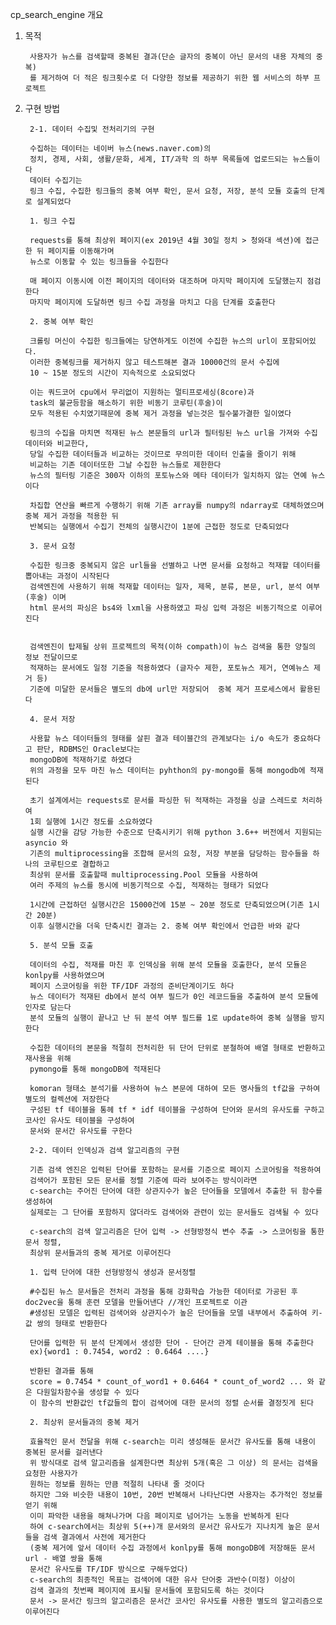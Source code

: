 cp_search_engine 개요

1. 목적
		
		사용자가 뉴스를 검색할때 중복된 결과(단순 글자의 중복이 아닌 문서의 내용 자체의 중복)
		를 제거하여 더 적은 링크횟수로 더 다양한 정보를 제공하기 위한 웹 서비스의 하부 프로젝트

2. 구현 방법
		
		2-1. 데이터 수집및 전처리기의 구현
		
		수집하는 데이터는 네이버 뉴스(news.naver.com)의
		정치, 경제, 사회, 생활/문화, 세계, IT/과학 의 하부 목록들에 업로드되는 뉴스들이다
		데이터 수집기는 
		링크 수집, 수집한 링크들의 중복 여부 확인, 문서 요청, 저장, 분석 모듈 호출의 단계로 설계되었다
		
		1. 링크 수집	
		
		requests를 통해 최상위 페이지(ex 2019년 4월 30일 정치 > 청와대 섹션)에 접근한 뒤 페이지를 이동해가며
		뉴스로 이동할 수 있는 링크들을 수집한다
		
		매 페이지 이동시에 이전 페이지의 데이터와 대조하며 마지막 페이지에 도달했는지 점검한다
		마지막 페이지에 도달하면 링크 수집 과정을 마치고 다음 단계를 호출한다	
		
		2. 중복 여부 확인
		
		크롤링 머신이 수집한 링크들에는 당연하게도 이전에 수집한 뉴스의 url이 포함되어있다.
		이러한 중복링크를 제거하지 않고 테스트해본 결과 10000건의 문서 수집에 
		10 ~ 15분 정도의 시간이 지속적으로 소요되었다
		
		이는 쿼드코어 cpu에서 무리없이 지원하는 멀티프로세싱(8core)과 
		task의 불균등함을 해소하기 위한 비동기 코루틴(후술)이 
		모두 적용된 수치였기때문에 중복 제거 과정을 넣는것은 필수불가결한 일이였다
		
		링크의 수집을 마치면 적재된 뉴스 본문들의 url과 필터링된 뉴스 url을 가져와 수집 데이터와 비교한다, 
		당일 수집한 데이터들과 비교하는 것이므로 무의미한 데이터 인출을 줄이기 위해 
		비교하는 기존 데이터또한 그날 수집한 뉴스들로 제한한다 
		뉴스의 필터링 기준은 300자 이하의 포토뉴스와 메타 데이터가 일치하지 않는 연예 뉴스이다
		
		차집합 연산을 빠르게 수행하기 위해 기존 array를 numpy의 ndarray로 대체하였으며 중복 제거 과정을 적용한 뒤 
		반복되는 실행에서 수집기 전체의 실행시간이 1분에 근접한 정도로 단축되었다

		3. 문서 요청
		
		수집한 링크중 중복되지 않은 url들을 선별하고 나면 문서를 요청하고 적재할 데이터를 뽑아내는 과정이 시작된다
		검색엔진에 사용하기 위해 적재할 데이터는 일자, 제목, 분류, 본문, url, 분석 여부(후술) 이며 
		html 문서의 파싱은 bs4와 lxml을 사용하였고 파싱 입력 과정은 비동기적으로 이루어진다
		
		
		검색엔진이 탑제될 상위 프로젝트의 목적(이하 compath)이 뉴스 검색을 통한 양질의 정보 전달이므로 
		적재하는 문서에도 일정 기준을 적용하였다 (글자수 제한, 포토뉴스 제거, 연예뉴스 제거 등) 
		기준에 미달한 문서들은 별도의 db에 url만 저장되어  중복 제거 프로세스에서 활용된다
		
		4. 문서 저장
		
		사용할 뉴스 데이터들의 형태를 살핀 결과 테이블간의 관계보다는 i/o 속도가 중요하다고 판단, RDBMS인 Oracle보다는 
		mongoDB에 적재하기로 하였다
		위의 과정을 모두 마친 뉴스 데이터는 pyhthon의 py-mongo를 통해 mongodb에 적재된다 
		
		초기 설계에서는 requests로 문서를 파싱한 뒤 적재하는 과정을 싱글 스레드로 처리하여 
		1회 실행에 1시간 정도를 소요하였다 
		실행 시간을 감당 가능한 수준으로 단축시키기 위해 python 3.6++ 버전에서 지원되는 asyncio 와 
		기존의 multiprocessing을 조합해 문서의 요청, 저장 부분을 담당하는 함수들을 하나의 코루틴으로 결합하고 
		최상위 문서를 호출할때 multiprocessing.Pool 모듈을 사용하여  
		여러 주제의 뉴스를 동시에 비동기적으로 수집, 적재하는 형태가 되었다
		
		1시간에 근접하던 실행시간은 15000건에 15분 ~ 20분 정도로 단축되었으며(기존 1시간 20분) 
		이후 실행시간을 더욱 단축시킨 결과는 2. 중복 여부 확인에서 언급한 바와 같다
		
		5. 분석 모듈 호출
		
		데이터의 수집, 적재를 마친 후 인덱싱을 위해 분석 모듈을 호출한다, 분석 모듈은 konlpy를 사용하였으며 
		페이지 스코어링을 위한 TF/IDF 과정의 준비단계이기도 하다
		뉴스 데이터가 적재된 db에서 분석 여부 필드가 0인 레코드들을 추출하여 분석 모듈에 인자로 담는다
		분석 모듈의 실행이 끝나고 난 뒤 분석 여부 필드를 1로 update하여 중복 실행을 방지한다
		
		수집한 데이터의 본문을 적절히 전처리한 뒤 단어 단위로 분철하여 배열 형태로 반환하고 재사용을 위해
		pymongo를 통해 mongoDB에 적재된다
		
		komoran 형태소 분석기를 사용하여 뉴스 본문에 대하여 모든 명사들의 tf값을 구하여 별도의 컬렉션에 저장한다 
		구성된 tf 테이블을 통헤 tf * idf 테이블을 구성하여 단어와 문서의 유사도를 구하고 코사인 유사도 테이블을 구성하여 
		문서와 문서간 유사도를 구한다
		
		2-2. 데이터 인덱싱과 검색 알고리즘의 구현
	
		기존 검색 엔진은 입력된 단어를 포함하는 문서를 기준으로 페이지 스코어링을 적용하여
		검색어가 포함된 모든 문서를 정렬 기준에 따라 보여주는 방식이라면
		c-search는 주어진 단어에 대한 상관지수가 높은 단어들을 모델에서 추출한 뒤 함수를 생성하여
		실제로는 그 단어를 포함하지 않더라도 검색어와 관련이 있는 문서들도 검색될 수 있다
		
		c-search의 검색 알고리즘은 단어 입력 -> 선형방정식 변수 추출 -> 스코어링을 통한 문서 정렬, 
		최상위 문서들과의 중복 제거로 이루어진다
		
		1. 입력 단어에 대한 선형방정식 생성과 문서정렬
		
		#수집된 뉴스 문서들은 전처리 과정을 통해 강화학습 가능한 데이터로 가공된 후 doc2vec을 통해 훈련 모델을 만들어낸다 //개인 프로젝트로 이관
		#생성된 모델은 입력된 검색어와 상관지수가 높은 단어들을 모델 내부에서 추출하여 키-값 쌍의 형태로 반환한다
		
		단어를 입력한 뒤 분석 단계에서 생성한 단어 - 단어간 관계 테이블을 통해 추출한다
		ex){word1 : 0.7454, word2 : 0.6464 ....}
		
		반환된 결과를 통해 
		score = 0.7454 * count_of_word1 + 0.6464 * count_of_word2 ... 와 같은 다원일차함수을 생성할 수 있다
		이 함수의 반환값인 tf값들의 합이 검색어에 대한 문서의 정렬 순서를 결정짓게 된다
		
		2. 최상위 문서들과의 중복 제거
		
		효율적인 문서 전달을 위해 c-search는 미리 생성해둔 문서간 유사도를 통해 내용이 중복된 문서를 걸러낸다
		위 방식대로 검색 알고리즘을 설계한다면 최상위 5개(혹은 그 이상) 의 문서는 검색을 요청한 사용자가 
		원하는 정보를 원하는 만큼 적절히 나타내 줄 것이다
		하지만 그와 비슷한 내용이 10번, 20번 반복해서 나타난다면 사용자는 추가적인 정보를 얻기 위해 
		이미 파악한 내용을 해쳐나가며 다음 페이지로 넘어가는 노동을 반복하게 된다
		하여 c-search에서는 최상위 5(++)개 문서와의 문서간 유사도가 지나치게 높은 문서들을 검색 결과에서 사전에 제거한다
		(중복 제거에 앞서 데이터 수집 과정에서 konlpy를 통해 mongoDB에 저장해둔 문서url - 배열 쌍을 통해 
		문서간 유사도를 TF/IDF 방식으로 구해두었다)
		c-search의 최종적인 목표는 검색어에 대한 유사 단어중 과반수(미정) 이상이
		검색 결과의 첫번째 페이지에 표시될 문서들에 포함되도록 하는 것이다		
		문서 -> 문서간 링크의 알고리즘은 문서간 코사인 유사도를 사용한 별도의 알고리즘으로 이루어진다
		
		
		
		
		
		
		
		
		
		
		
		
		
		
		
		




		
	
	
	
	


